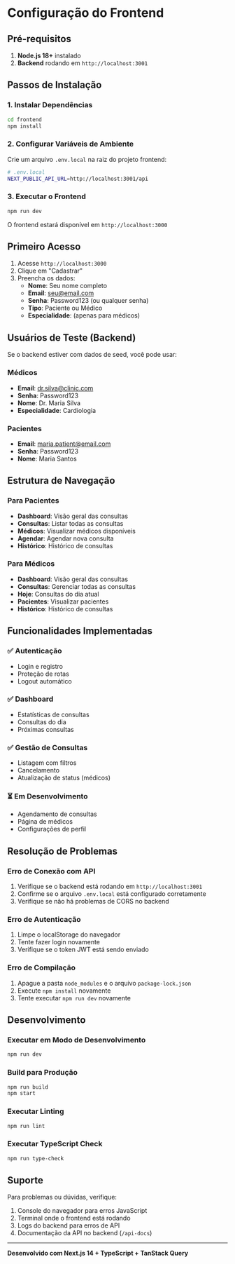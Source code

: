 # Configuração do Frontend

## Pré-requisitos

1. **Node.js 18+** instalado
2. **Backend** rodando em `http://localhost:3001`

## Passos de Instalação

### 1. Instalar Dependências

```bash
cd frontend
npm install
```

### 2. Configurar Variáveis de Ambiente

Crie um arquivo `.env.local` na raiz do projeto frontend:

```bash
# .env.local
NEXT_PUBLIC_API_URL=http://localhost:3001/api
```

### 3. Executar o Frontend

```bash
npm run dev
```

O frontend estará disponível em `http://localhost:3000`

## Primeiro Acesso

1. Acesse `http://localhost:3000`
2. Clique em "Cadastrar"
3. Preencha os dados:
    - **Nome**: Seu nome completo
    - **Email**: seu@email.com
    - **Senha**: Password123 (ou qualquer senha)
    - **Tipo**: Paciente ou Médico
    - **Especialidade**: (apenas para médicos)

## Usuários de Teste (Backend)

Se o backend estiver com dados de seed, você pode usar:

### Médicos

-   **Email**: dr.silva@clinic.com
-   **Senha**: Password123
-   **Nome**: Dr. Maria Silva
-   **Especialidade**: Cardiologia

### Pacientes

-   **Email**: maria.patient@email.com
-   **Senha**: Password123
-   **Nome**: Maria Santos

## Estrutura de Navegação

### Para Pacientes

-   **Dashboard**: Visão geral das consultas
-   **Consultas**: Listar todas as consultas
-   **Médicos**: Visualizar médicos disponíveis
-   **Agendar**: Agendar nova consulta
-   **Histórico**: Histórico de consultas

### Para Médicos

-   **Dashboard**: Visão geral das consultas
-   **Consultas**: Gerenciar todas as consultas
-   **Hoje**: Consultas do dia atual
-   **Pacientes**: Visualizar pacientes
-   **Histórico**: Histórico de consultas

## Funcionalidades Implementadas

### ✅ Autenticação

-   Login e registro
-   Proteção de rotas
-   Logout automático

### ✅ Dashboard

-   Estatísticas de consultas
-   Consultas do dia
-   Próximas consultas

### ✅ Gestão de Consultas

-   Listagem com filtros
-   Cancelamento
-   Atualização de status (médicos)

### ⏳ Em Desenvolvimento

-   Agendamento de consultas
-   Página de médicos
-   Configurações de perfil

## Resolução de Problemas

### Erro de Conexão com API

1. Verifique se o backend está rodando em `http://localhost:3001`
2. Confirme se o arquivo `.env.local` está configurado corretamente
3. Verifique se não há problemas de CORS no backend

### Erro de Autenticação

1. Limpe o localStorage do navegador
2. Tente fazer login novamente
3. Verifique se o token JWT está sendo enviado

### Erro de Compilação

1. Apague a pasta `node_modules` e o arquivo `package-lock.json`
2. Execute `npm install` novamente
3. Tente executar `npm run dev` novamente

## Desenvolvimento

### Executar em Modo de Desenvolvimento

```bash
npm run dev
```

### Build para Produção

```bash
npm run build
npm start
```

### Executar Linting

```bash
npm run lint
```

### Executar TypeScript Check

```bash
npm run type-check
```

## Suporte

Para problemas ou dúvidas, verifique:

1. Console do navegador para erros JavaScript
2. Terminal onde o frontend está rodando
3. Logs do backend para erros de API
4. Documentação da API no backend (`/api-docs`)

---

**Desenvolvido com Next.js 14 + TypeScript + TanStack Query**
